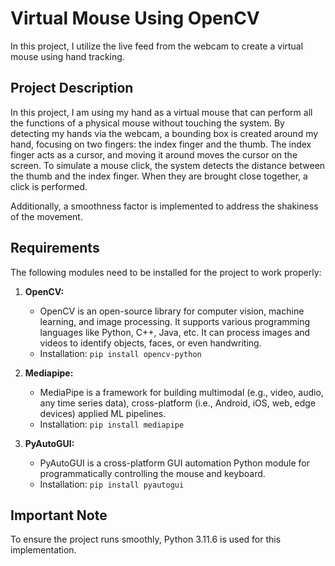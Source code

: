# Virtual Mouse Using OpenCV

In this project, I utilize the live feed from the webcam to create a virtual mouse using hand tracking.

## Project Description
In this project, I am using my hand as a virtual mouse that can perform all the functions of a physical mouse without touching the system. By detecting my hands via the webcam, a bounding box is created around my hand, focusing on two fingers: the index finger and the thumb. The index finger acts as a cursor, and moving it around moves the cursor on the screen. To simulate a mouse click, the system detects the distance between the thumb and the index finger. When they are brought close together, a click is performed.

Additionally, a smoothness factor is implemented to address the shakiness of the movement.

## Requirements
The following modules need to be installed for the project to work properly:

1. **OpenCV:**
   - OpenCV is an open-source library for computer vision, machine learning, and image processing. It supports various programming languages like Python, C++, Java, etc. It can process images and videos to identify objects, faces, or even handwriting.
   - Installation: `pip install opencv-python`

2. **Mediapipe:**
   - MediaPipe is a framework for building multimodal (e.g., video, audio, any time series data), cross-platform (i.e., Android, iOS, web, edge devices) applied ML pipelines.
   - Installation: `pip install mediapipe`

3. **PyAutoGUI:**
   - PyAutoGUI is a cross-platform GUI automation Python module for programmatically controlling the mouse and keyboard.
   - Installation: `pip install pyautogui`

## Important Note
To ensure the project runs smoothly, Python 3.11.6 is used for this implementation.
